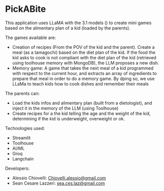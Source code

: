 # PickABite


This application uses LLaMA with the 3.1 models ()
to create mini games based on the alimentary plan of a kid (loaded by the parents).

The games available are:

- Creation of recipes (From the POV of the kid and the parent). Create a meal (as a tamagochi) based on the diet plan of the kid. If the food the kid asks to cook is not compliant with the diet plan of the kid (retrieved using toolhouse memory with MongoDB), the LLM proposes a new dish.
- Memory game: A game that takes the next meal of a kid programmed with respect to the current hour, and extracts an array of ingredients to prepare that meal in order to do a memory game. By dping so, we use LLaMa to teach kids how to cook dishes and remember their meals

The parents can:
- Load the kids infos and alimentary plan (built from a dietologist), and inject it in the memory of the LLM (using Toolhouse)
- Create recipes for a the kid telling the age and the weight of the kid, determining if the kid is underweight, overweight or ok.

Technologies used:

- Streamlit
- Toolhouse
- AI/ML
- Groq
- Langchain


Developers:

- Alessio Chiovelli: Chiovelli.alessio@gmail.com
- Sean Cesare Lazzeri: sea.ces.laz@gmail.com